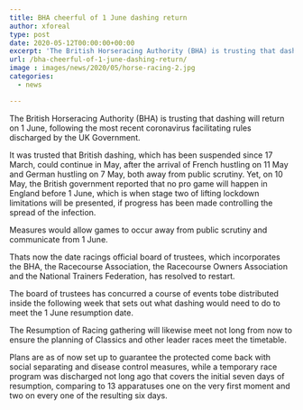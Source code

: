 ```yaml
---
title: BHA cheerful of 1 June dashing return
author: xforeal 
type: post
date: 2020-05-12T00:00:00+00:00
excerpt: 'The British Horseracing Authority (BHA) is trusting that dashing will return on 1 June, following the most recent coronavirus facilitating rules discharged by the UK Government '
url: /bha-cheerful-of-1-june-dashing-return/
image : images/news/2020/05/horse-racing-2.jpg
categories:
  - news

---
```

The British Horseracing Authority (BHA) is trusting that dashing will return on 1 June, following the most recent coronavirus facilitating rules discharged by the UK Government. 

It was trusted that British dashing, which has been suspended since 17 March, could continue in May, after the arrival of French hustling on 11 May and German hustling on 7 May, both away from public scrutiny. Yet, on 10 May, the British government reported that no pro game will happen in England before 1 June, which is when stage two of lifting lockdown limitations will be presented, if progress has been made controlling the spread of the infection. 

Measures would allow games to occur away from public scrutiny and communicate from 1 June. 

Thats now the date racings official board of trustees, which incorporates the BHA, the Racecourse Association, the Racecourse Owners Association and the National Trainers Federation, has resolved to restart. 

The board of trustees has concurred a course of events tobe distributed inside the following week that sets out what dashing would need to do to meet the 1 June resumption date. 

The Resumption of Racing gathering will likewise meet not long from now to ensure the planning of Classics and other leader races meet the timetable. 

Plans are as of now set up to guarantee the protected come back with social separating and disease control measures, while a temporary race program was discharged not long ago that covers the initial seven days of resumption, comparing to 13 apparatuses one on the very first moment and two on every one of the resulting six days.